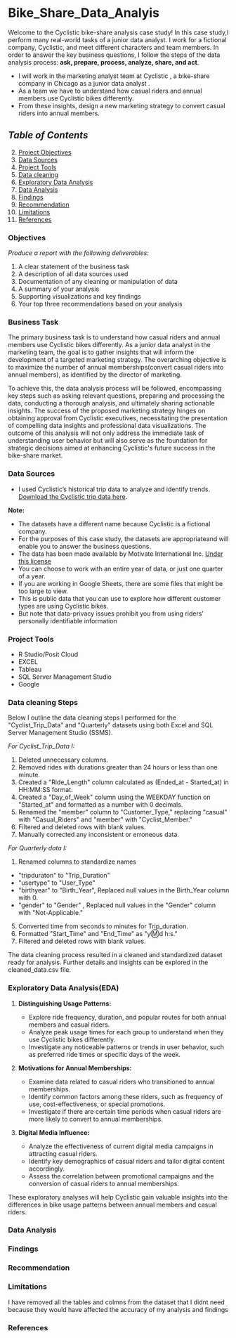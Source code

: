 # Bike_Share_Data_Analyis

Welcome to the Cyclistic bike-share analysis case study! In this case study,I perform many real-world tasks of a junior data
analyst. I work for a fictional company, Cyclistic, and meet different characters and team members. In order to answer the
key business questions, I follow the steps of the data analysis process: **ask, prepare, process, analyze, share, and act**.
 
- I will work in the marketing analyst team at Cyclistic , a bike-share company in Chicago as a junior data analyst .
- As a team we have to understand how casual riders and annual members use Cyclistic bikes differently.
- From these insights, design a new marketing strategy to convert casual riders into annual members.
 
 ## *Table of Contents*
 
  2. [Project Objectives](#project-objectives)
  3. [Data Sources](#data-sources)
  4. [Project Tools](#project-tools)
  5. [Data cleaning](#data-cleaning)
  6. [Exploratory Data Analysis](#exploratory-data-analysis)
  7. [Data Analysis](#data-analysis)
  8. [Findings](#findings)
  9. [Recommendation](#recommendation)
  10. [Limitations](#limitations)
  11. [References](#references)


### Objectives

*Produce a report with the following deliverables:*

1. A clear statement of the business task
2. A description of all data sources used
3. Documentation of any cleaning or manipulation of data
4. A summary of your analysis
5. Supporting visualizations and key findings
6. Your top three recommendations based on your analysis
 
### Business Task

The primary business task is to understand how casual riders and annual members use Cyclistic bikes differently. As a junior data analyst in the marketing team, the goal is to gather insights that will inform the development of a targeted marketing strategy. The overarching objective is to maximize the number of annual memberships(convert casual riders into annual members), as identified by the director of marketing. 

To achieve this, the data analysis process will be followed, encompassing key steps such as asking relevant questions, preparing and processing the data, conducting a thorough analysis, and ultimately sharing actionable insights. The success of the proposed marketing strategy hinges on obtaining approval from Cyclistic executives, necessitating the presentation of compelling data insights and professional data visualizations. The outcome of this analysis will not only address the immediate task of understanding user behavior but will also serve as the foundation for strategic decisions aimed at enhancing Cyclistic's future success in the bike-share market.


### Data Sources
- I  used Cyclistic’s historical trip data to analyze and identify trends. [Download the Cyclistic trip data here](https://divvy-tripdata.s3.amazonaws.com/index.html).
  
**Note:**
- The datasets have a different name because Cyclistic is a fictional company.
- For the purposes of this case study, the datasets are appropriateand will enable you to answer the business questions.
- The data has been made available by Motivate International Inc. [Under this license](https://divvybikes.com/data-license-agreement)
- You can choose to work with an entire year of data, or just one quarter of a year.
- If you are working in Google Sheets, there are some files that might be too large to view.
- This is public data that you can use to explore how different customer types are using Cyclistic bikes.
- But note that data-privacy issues prohibit you from using riders’ personally identifiable information

### Project Tools
- R Studio/Posit Cloud
- EXCEL
- Tableau
- SQL Server Management Studio
- Google 
 
### Data cleaning Steps
Below I outline the data cleaning steps I performed for the "Cyclist_Trip_Data" and "Quarterly" datasets using both Excel and SQL Server Management Studio (SSMS). 

*For Cyclist_Trip_Data I:*

1. Deleted unnecessary columns.
2. Removed rides with durations greater than 24 hours or less than one minute.
3. Created a "Ride_Length" column calculated as (Ended_at - Started_at) in HH:MM:SS format.
4. Created a "Day_of_Week" column using the WEEKDAY function on "Started_at" and formatted as a number with 0 decimals.
5. Renamed the "member" column to "Customer_Type," replacing "casual" with "Casual_Riders" and "member" with "Cyclist_Member."
6. Filtered and deleted rows with blank values.
7. Manually corrected any inconsistent or erroneous data.

*For Quarterly data I:*

1. Renamed columns to standardize names
 - "tripduraton" to "Trip_Duration"
 - "usertype" to "User_Type"
 - "birthyear" to "Birth_Year", Replaced null values in the Birth_Year column with 0.
 - "gender" to "Gender" , Replaced null values in the "Gender" column with "Not-Applicable."
5. Converted time from seconds to minutes for Trip_duration.
6. Formatted "Start_Time" and "End_Time" as "y:m:d h:s."
7. Filtered and deleted rows with blank values.
 
The data cleaning process resulted in a cleaned and standardized dataset ready for analysis. Further details and insights can be explored in the cleaned_data.csv file.
 
### Exploratory Data Analysis(EDA)

1. **Distinguishing Usage Patterns:**
   - Explore ride frequency, duration, and popular routes for both annual members and casual riders.
   - Analyze peak usage times for each group to understand when they use Cyclistic bikes differently.
   - Investigate any noticeable patterns or trends in user behavior, such as preferred ride times or specific days of the week.

2. **Motivations for Annual Memberships:**
   - Examine data related to casual riders who transitioned to annual memberships.
   - Identify common factors among these riders, such as frequency of use, cost-effectiveness, or special promotions.
   - Investigate if there are certain time periods when casual riders are more likely to convert to annual memberships.

3. **Digital Media Influence:**
   - Analyze the effectiveness of current digital media campaigns in attracting casual riders.
   - Identify key demographics of casual riders and tailor digital content accordingly.
   - Assess the correlation between promotional campaigns and the conversion of casual riders to annual memberships.
     
These exploratory analyses will help Cyclistic gain valuable insights into the differences in bike usage patterns between annual members and casual riders. 

### Data Analysis
 


### Findings
 



### Recommendation
 

### Limitations
I have removed all the tables and colmns from the dataset that I didnt need because they would have affected the accuracy of my analysis and findings

### References


